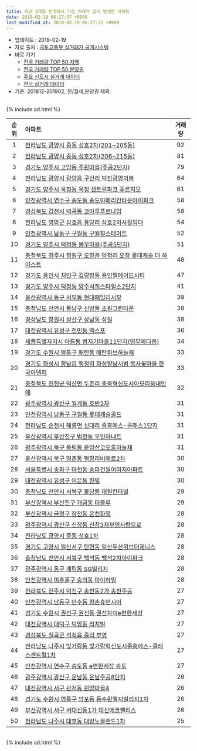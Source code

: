 ```yaml
---
title: 최근 3개월 전국에서 가장 거래가 많이 발생한 아파트
date: 2019-02-19 06:27:37 +0900
last_modified_at: 2019-02-19 06:27:37 +0900
---
```


* 업데이트 : 2019-02-19
* 자료 출처 : [국토교통부 실거래가 공개시스템](http://rt.molit.go.kr)
* 바로 가기
    * [전국 거래량 TOP 50 지역](https://inasie.github.io/apt-trade-info/최근-3개월-전국에서-가장-거래가-많이-발생한-지역)
    * [전국 거래량 TOP 50 분양권](https://inasie.github.io/apt-trade-info/최근-3개월-전국에서-가장-거래가-많이-발생한-분양권)
    * [주요 신도시 실거래 데이터](https://inasie.github.io/apt-trade-info/주요-신도시)
    * [전국 실거래 데이터](https://inasie.github.io/apt-trade-info/전국)
* 기준: 201812-201902, 전/월세,분양권 제외

<br>
{% include ad.html %}
<br>


|순위|아파트|거래량|
|:---:|:---|:---:|
|1|[전라남도 광양시 중동 성호2차(201~205동)](https://inasie.github.io/apt-trade-info/전라남도-광양시-중동)|92|
|2|[전라남도 광양시 중동 성호2차(206~215동)](https://inasie.github.io/apt-trade-info/전라남도-광양시-중동)|81|
|3|[경기도 양주시 고암동 주원마을(주공2단지)](https://inasie.github.io/apt-trade-info/경기도-양주시-고암동)|79|
|4|[전라남도 광양시 광양읍 구산리 덕진광양의봄](https://inasie.github.io/apt-trade-info/전라남도-광양시-광양읍-구산리)|64|
|5|[경기도 양주시 옥정동 옥정 센트럴파크 푸르지오](https://inasie.github.io/apt-trade-info/경기도-양주시-옥정동)|61|
|6|[인천광역시 연수구 송도동 송도아메리칸타운아이파크](https://inasie.github.io/apt-trade-info/인천광역시-연수구-송도동)|58|
|7|[경상북도 김천시 덕곡동 코아루푸르나임](https://inasie.github.io/apt-trade-info/경상북도-김천시-덕곡동)|58|
|8|[전라남도 영암군 삼호읍 용당리 삼호2차사원임대](https://inasie.github.io/apt-trade-info/전라남도-영암군-삼호읍-용당리)|54|
|9|[인천광역시 남동구 구월동 구월힐스테이트](https://inasie.github.io/apt-trade-info/인천광역시-남동구-구월동)|52|
|10|[경기도 양주시 덕정동 봉우마을(주공5단지)](https://inasie.github.io/apt-trade-info/경기도-양주시-덕정동)|51|
|11|[충청북도 청주시 청원구 오창읍 양청리 오창 롯데캐슬 더 하이스트](https://inasie.github.io/apt-trade-info/충청북도-청주시-청원구-오창읍-양청리)|48|
|12|[경기도 용인시 처인구 김량장동 용인웰메이드시티](https://inasie.github.io/apt-trade-info/경기도-용인시-처인구-김량장동)|47|
|13|[경기도 양주시 덕정동 양주서희스타힐스2단지](https://inasie.github.io/apt-trade-info/경기도-양주시-덕정동)|41|
|14|[울산광역시 동구 서부동 현대패밀리서부](https://inasie.github.io/apt-trade-info/울산광역시-동구-서부동)|39|
|15|[충청남도 천안시 동남구 신방동 초원그린타운](https://inasie.github.io/apt-trade-info/충청남도-천안시-동남구-신방동)|38|
|16|[경상남도 창원시 성산구 상남동 성원](https://inasie.github.io/apt-trade-info/경상남도-창원시-성산구-상남동)|38|
|17|[대전광역시 유성구 전민동 엑스포](https://inasie.github.io/apt-trade-info/대전광역시-유성구-전민동)|36|
|18|[세종특별자치시 아름동 범지기마을11단지(영무예다음)](https://inasie.github.io/apt-trade-info/세종특별자치시-아름동)|34|
|19|[경기도 수원시 영통구 매탄동 매탄위브하늘채](https://inasie.github.io/apt-trade-info/경기도-수원시-영통구-매탄동)|33|
|20|[경기도 화성시 향남읍 행정리 화성향남시범 복사꽃마을 한국아델리](https://inasie.github.io/apt-trade-info/경기도-화성시-향남읍-행정리)|33|
|21|[충청북도 진천군 덕산면 두촌리 충북혁신도시아모리움내안애](https://inasie.github.io/apt-trade-info/충청북도-진천군-덕산면-두촌리)|32|
|22|[광주광역시 광산구 월계동 호반2차](https://inasie.github.io/apt-trade-info/광주광역시-광산구-월계동)|31|
|23|[인천광역시 남동구 구월동 롯데캐슬골드](https://inasie.github.io/apt-trade-info/인천광역시-남동구-구월동)|31|
|24|[전라남도 순천시 해룡면 신대리 중흥에스-클래스1단지](https://inasie.github.io/apt-trade-info/전라남도-순천시-해룡면-신대리)|31|
|25|[부산광역시 부산진구 범천동 우일아내트](https://inasie.github.io/apt-trade-info/부산광역시-부산진구-범천동)|31|
|26|[광주광역시 북구 동림동 운암산코오롱하늘채](https://inasie.github.io/apt-trade-info/광주광역시-북구-동림동)|31|
|27|[울산광역시 북구 명촌동 평창리비에르2차](https://inasie.github.io/apt-trade-info/울산광역시-북구-명촌동)|30|
|28|[서울특별시 송파구 마천동 송파건원여미지아파트](https://inasie.github.io/apt-trade-info/서울특별시-송파구-마천동)|30|
|29|[대전광역시 유성구 어은동 한빛](https://inasie.github.io/apt-trade-info/대전광역시-유성구-어은동)|30|
|30|[충청남도 천안시 서북구 불당동 대원칸타빌](https://inasie.github.io/apt-trade-info/충청남도-천안시-서북구-불당동)|29|
|31|[부산광역시 부산진구 개금동 더블루](https://inasie.github.io/apt-trade-info/부산광역시-부산진구-개금동)|29|
|32|[부산광역시 금정구 장전동 온천화목](https://inasie.github.io/apt-trade-info/부산광역시-금정구-장전동)|28|
|33|[광주광역시 광산구 신창동 신창3차부영사랑으로](https://inasie.github.io/apt-trade-info/광주광역시-광산구-신창동)|28|
|34|[전라남도 광양시 중동 성호1차](https://inasie.github.io/apt-trade-info/전라남도-광양시-중동)|28|
|35|[경기도 고양시 일산서구 탄현동 일산두산위브더제니스](https://inasie.github.io/apt-trade-info/경기도-고양시-일산서구-탄현동)|28|
|36|[충청남도 천안시 서북구 백석동 백석2차아이파크](https://inasie.github.io/apt-trade-info/충청남도-천안시-서북구-백석동)|28|
|37|[광주광역시 동구 계림동 SG빌리지](https://inasie.github.io/apt-trade-info/광주광역시-동구-계림동)|28|
|38|[인천광역시 미추홀구 숭의동 마이하임](https://inasie.github.io/apt-trade-info/인천광역시-미추홀구-숭의동)|28|
|39|[전라북도 전주시 덕진구 송천동2가 송천주공](https://inasie.github.io/apt-trade-info/전라북도-전주시-덕진구-송천동2가)|27|
|40|[인천광역시 남동구 만수동 향촌휴먼시아](https://inasie.github.io/apt-trade-info/인천광역시-남동구-만수동)|27|
|41|[경기도 수원시 권선구 권선동 권선자이e편한세상](https://inasie.github.io/apt-trade-info/경기도-수원시-권선구-권선동)|27|
|42|[대전광역시 대덕구 덕암동 리치빌](https://inasie.github.io/apt-trade-info/대전광역시-대덕구-덕암동)|27|
|43|[경상북도 칠곡군 석적읍 중리 부영](https://inasie.github.io/apt-trade-info/경상북도-칠곡군-석적읍-중리)|27|
|44|[전라남도 나주시 빛가람동 빛가람혁신도시중흥에스-클래스센트럴1차](https://inasie.github.io/apt-trade-info/전라남도-나주시-빛가람동)|27|
|45|[인천광역시 연수구 송도동 e편한세상 송도](https://inasie.github.io/apt-trade-info/인천광역시-연수구-송도동)|27|
|46|[광주광역시 광산구 운남동 운남주공8단지](https://inasie.github.io/apt-trade-info/광주광역시-광산구-운남동)|26|
|47|[대전광역시 서구 관저동 원앙마을4](https://inasie.github.io/apt-trade-info/대전광역시-서구-관저동)|26|
|48|[경기도 수원시 영통구 망포동 동수원엘지빌리지1차](https://inasie.github.io/apt-trade-info/경기도-수원시-영통구-망포동)|26|
|49|[부산광역시 서구 서대신동1가 대신에코팰리스](https://inasie.github.io/apt-trade-info/부산광역시-서구-서대신동1가)|26|
|50|[전라남도 나주시 대호동 대방노블랜드1차](https://inasie.github.io/apt-trade-info/전라남도-나주시-대호동)|25|


<br>
{% include ad.html %}
<br>

